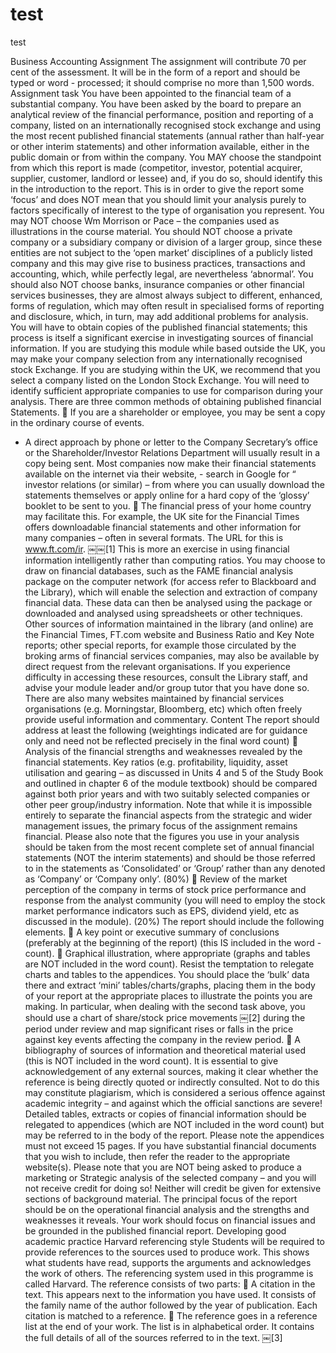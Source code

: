 # test
test

Business Accounting Assignment
The assignment will contribute 70 per cent of the assessment. It will be in the form of a report and should be typed or word - processed; it should comprise no more than 1,500 words.
Assignment task
You have been appointed to the financial team of a substantial company. You have been asked by the board to prepare an analytical review of the financial performance, position and reporting of a company, listed on an internationally recognised stock exchange and using the most recent published financial statements (annual rather than half-year or other interim statements) and other information available, either in the public domain or from within the company.
You MAY choose the standpoint from which this report is made (competitor, investor, potential acquirer, supplier, customer, landlord or lessee) and, if you do so, should identify this in the introduction to the report. This is in order to give the report some ‘focus’ and does NOT mean that you should limit your analysis purely to factors specifically of interest to the type of organisation you represent.
You may NOT choose Wm Morrison or Pace – the companies used as illustrations in the course material. You should NOT choose a private company or a subsidiary company or division of a larger group, since these entities are not subject to the ‘open market’ disciplines of a publicly listed company and this may give rise to business practices, transactions and accounting, which, while perfectly legal, are nevertheless ‘abnormal’. You should also NOT choose banks, insurance companies or other financial services businesses, they are almost always subject to different, enhanced, forms of regulation, which may often result in specialised forms of reporting and disclosure, which, in turn, may add additional problems for analysis.
You will have to obtain copies of the published financial statements; this process is itself a significant exercise in investigating sources of financial information. If you are studying this module while based outside the UK, you may make your company selection from any internationally recognised stock Exchange. If you are studying within the UK, we recommend that you select a company listed on the London Stock Exchange. You will need to identify sufficient appropriate companies to use for comparison during your analysis. There are three common methods of obtaining published financial Statements.
 If you are a shareholder or employee, you may be sent a copy in the ordinary course of events.
- A direct approach by phone or letter to the Company Secretary’s office or the Shareholder/Investor Relations Department will usually result in a copy being sent. Most companies now make their financial statements available on the internet via their website, - search in Google for “<company name> investor relations (or similar) – from where you can usually download the statements themselves or apply online for a hard copy of the ‘glossy’ booklet to be sent to you.
 The financial press of your home country may facilitate this. For example, the UK site for the Financial Times offers downloadable financial statements and other information for many companies – often in several formats. The URL for this is www.ft.com/ir.
￼￼[1]
This is more an exercise in using financial information intelligently rather than computing ratios. You may choose to draw on financial databases, such as the FAME financial analysis package on the computer network (for access refer to Blackboard and the Library), which will enable the
selection and extraction of company financial data. These data can then be analysed using the package or downloaded and analysed using spreadsheets or other techniques. Other sources of information maintained in the library (and online) are the Financial Times, FT.com website and Business Ratio and Key Note reports; other special reports, for example those circulated by the broking arms of financial services companies, may also be available by direct request from the relevant organisations. If you experience difficulty in accessing these resources, consult the Library staff, and advise your module leader and/or group tutor that you have done so.
There are also many websites maintained by financial services organisations (e.g. Morningstar, Bloomberg, etc) which often freely provide useful information and commentary.
Content
The report should address at least the following (weightings indicated are for guidance only and need not be reflected precisely in the final word count)
 Analysis of the financial strengths and weaknesses revealed by the financial statements. Key ratios (e.g. profitability, liquidity, asset utilisation and gearing – as discussed in Units 4 and 5 of the Study Book and outlined in chapter 6 of the module textbook) should be compared against both prior years and with two suitably selected companies or other peer group/industry information. Note that while it is impossible entirely to separate the financial aspects from the strategic and wider management issues, the primary focus of the assignment remains financial. Please also note that the figures you use in your analysis should be taken from the most recent complete set of annual financial statements (NOT the interim statements) and should be those referred to in the statements as ‘Consolidated’ or ‘Group’ rather than any denoted as ‘Company’ or ‘Company only’. (80%)
 Review of the market perception of the company in terms of stock price performance and response from the analyst community (you will need to employ the stock market performance indicators such as EPS, dividend yield, etc as discussed in the module). (20%)
The report should include the following elements.
 A key point or executive summary of conclusions (preferably at the beginning of the report) (this
IS included in the word - count).
 Graphical illustration, where appropriate (graphs and tables are NOT included in the word count). Resist the temptation to relegate charts and tables to the appendices. You should place the ‘bulk’ data there and extract ‘mini’ tables/charts/graphs, placing them in the body of your report at the appropriate places to illustrate the points you are making. In particular, when dealing with the second task above, you should use a chart of share/stock price movements
￼[2]
during the period under review and map significant rises or falls in the price against key events affecting the company in the review period.
 A bibliography of sources of information and theoretical material used (this is NOT included in the word count). It is essential to give acknowledgement of any external sources, making it clear whether the reference is being directly quoted or indirectly consulted. Not to do this may constitute plagiarism, which is considered a serious offence against academic integrity – and against which the official sanctions are severe!
Detailed tables, extracts or copies of financial information should be relegated to appendices (which are NOT included in the word count) but may be referred to in the body of the report.
Please note the appendices must not exceed 15 pages. If you have substantial financial documents that you wish to include, then refer the reader to the appropriate website(s).
Please note that you are NOT being asked to produce a marketing or Strategic analysis of the selected company – and you will not receive credit for doing so! Neither will credit be given for extensive sections
of background material. The principal focus of the report should be on the operational financial analysis and the strengths and weaknesses it reveals. Your work should focus on financial issues and be grounded in the published financial report.
Developing good academic practice Harvard referencing style
Students will be required to provide references to the sources used to produce work. This shows what students have read, supports the arguments and acknowledges the work of others. The referencing system used in this programme is called Harvard.
The reference consists of two parts:
 A citation in the text. This appears next to the information you have used. It consists of the
family name of the author followed by the year of publication. Each citation is matched to a
reference.
 The reference goes in a reference list at the end of your work. The list is in alphabetical order. It
contains the full details of all of the sources referred to in the text.
￼[3]
